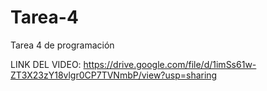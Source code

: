 # Tarea-4
Tarea 4 de programación

LINK DEL VIDEO: https://drive.google.com/file/d/1imSs61w-ZT3X23zY18vlgr0CP7TVNmbP/view?usp=sharing

